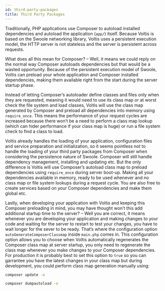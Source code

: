 ```yaml
---
id: third-party-packages
title: Third Party Packages
---
```


Traditionally, PHP applications use Composer to autoload installed dependencies and autoload the application (`app/`) itself. Because Voltis is based on the Swoole networking library, Voltis uses a persistent execution model, the HTTP server is not stateless and the server is persistent across requests.

What does all this mean for Composer? – Well, it means we could reply on the normal way Composer autoloads dependencies but that would be a wasted opportunity. Because of the persistent execution model of Swoole, Voltis can preload your whole application and Composer installed dependencies, making them available right from the start during the server startup phase.

Instead of letting Composer’s autoloader define classes and files only when they are requested, meaning it would need to use its class map or at worst check the file system and load classes, Voltis will use the class map generated by Composer and preload all dependencies into memory using `require_once`. This means the performance of your request cycles are increased because there won’t be a need to perform a class map lookup (which can hider performance if your class map is huge) or run a file system check to find a class to load.

Voltis already handles the loading of your application, configuration files and service preparation and initialization, so it seems pointless not to handle the loading of your third party packages from Composer when considering the persistence nature of Swoole. Composer will still handle dependency management, installing and updating etc. But the only difference is Voltis will use Composer’s autoload class map to preload dependencies using `require_once` during server boot-up. Making all your dependencies available in memory, ready to be used whenever and no class map or file system lookups during a request cycle. You are also free to create services based on your Composer dependencies and make them global etc.

Lastly, when developing your application with Voltis and keeping this Composer preloading in mind, you may have thought won’t this add additional startup time to the server? – Well you are correct, it means whenever you are developing your application and making changes to your code and waiting for the server to restart to test your changes, you have to wait longer for the sever to be ready. That’s where the configuration option ` autoGenerateComposerClassmap` inside `main.php` comes in. This configuration option allows you to choose when Voltis automatically regenerates the Composer class map at server startup, you only need to regenerate the class map whenever you make changes to your Composer dependencies. For production it is probably best to set this option to `true` so you can garrantee you have the latest changes in your class map but during development, you could perform class map generation manually using:

```bash
composer update -o

composer dumpautoload -o
```